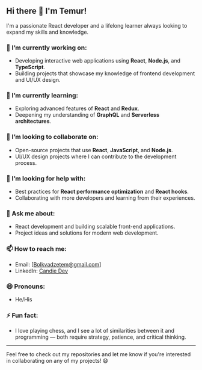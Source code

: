 ## Hi there 👋 I'm Temur!

I'm a passionate React developer and a lifelong learner always looking to expand my skills and knowledge.

<!--
**Candie-Dev/Candie-Dev** is a ✨ _special_ ✨ repository because its `README.md` (this file) appears on your GitHub profile.
-->

### 🔭 I’m currently working on:
- Developing interactive web applications using **React**, **Node.js**, and **TypeScript**.
- Building projects that showcase my knowledge of frontend development and UI/UX design.

### 🌱 I’m currently learning:
- Exploring advanced features of **React** and **Redux**.
- Deepening my understanding of **GraphQL** and **Serverless architectures**.

### 👯 I’m looking to collaborate on:
- Open-source projects that use **React**, **JavaScript**, and **Node.js**.
- UI/UX design projects where I can contribute to the development process.

### 🤔 I’m looking for help with:
- Best practices for **React performance optimization** and **React hooks**.
- Collaborating with more developers and learning from their experiences.

### 💬 Ask me about:
- React development and building scalable front-end applications.
- Project ideas and solutions for modern web development.

### 📫 How to reach me:
- Email: [Bolkvadzetem@gmail.com]
- LinkedIn: [Candie Dev](https://www.linkedin.com/in/candie-dev/)


### 😄 Pronouns:
- He/His

### ⚡ Fun fact:
- I love playing chess, and I see a lot of similarities between it and programming — both require strategy, patience, and critical thinking.

---

Feel free to check out my repositories and let me know if you're interested in collaborating on any of my projects! 😄
